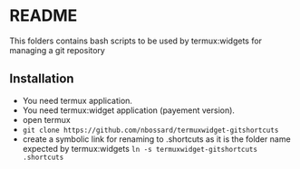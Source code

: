 # README

This folders contains bash scripts to be used by termux:widgets for managing a git repository

## Installation

- You need termux application.
- You need termux:widget application (payement version).
- open termux
- `git clone https://github.com/nbossard/termuxwidget-gitshortcuts`
- create a symbolic link for renaming to .shortcuts as it is the folder name expected 
  by termux:widgets `ln -s termuxwidget-gitshortcuts .shortcuts`
